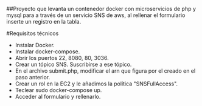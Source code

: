 ##Proyecto que levanta un contenedor docker con microservicios de php y mysql para a través de un servicio SNS de aws, al rellenar el formulario inserte un registro en la tabla.

#Requisitos técnicos
- Instalar Docker.
- Instalar docker-compose.
- Abrir los puertos 22, 8080, 80, 3036.
- Crear un tópico SNS. Suscribirse a ese tópico.
- En el archivo submit.php, modificar el arn que figura por el creado en el paso anterior.
- Crear un rol en la EC2 y le añadimos la política "SNSFullAccess".
- Teclear sudo docker-compose up.
- Acceder al formulario y rellenarlo.